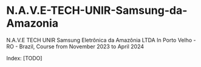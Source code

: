 # N.A.V.E-TECH-UNIR-Samsung-da-Amazonia

N.A.V.E TECH UNIR Samsung Eletrônica da Amazônia LTDA
In Porto Velho - RO - Brazil, Course from November 2023 to April 2024

Index: 
[TODO]
